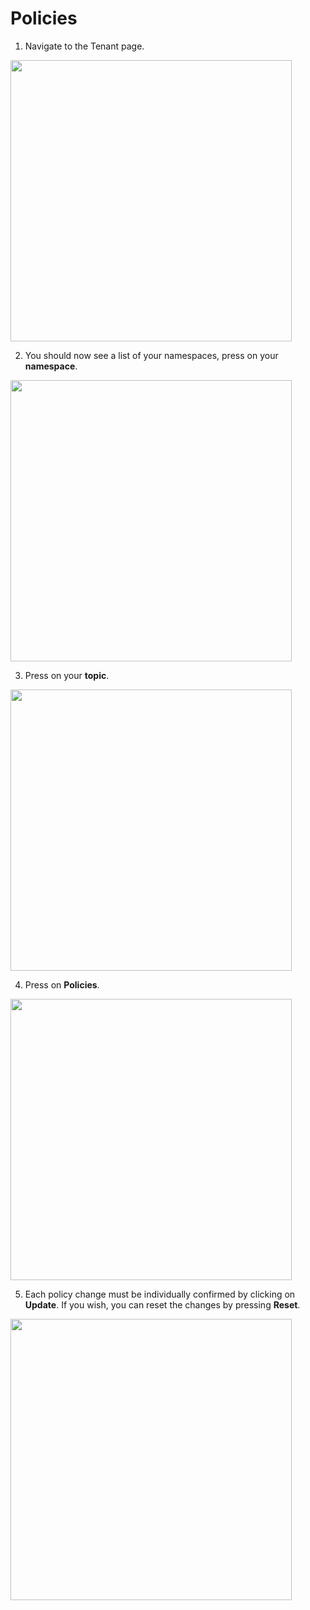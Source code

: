 # Policies

1. Navigate to the Tenant page.

  <img style="width: 450px" src="./assets/step-1.png" />

2. You should now see a list of your namespaces, press on your **namespace**.

  <img style="width: 450px" src="./assets/step-2.png" />

3. Press on your **topic**.

  <img style="width: 450px" src="./assets/step-3.png" />

4. Press on **Policies**.

  <img style="width: 450px" src="./assets/step-4.png" />

5. Each policy change must be individually confirmed by clicking on **Update**. If you wish, you can reset the changes by pressing **Reset**.

  <img style="width: 450px" src="./assets/step-5.png" />
